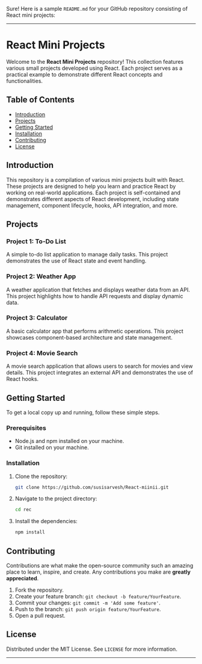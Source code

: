 Sure! Here is a sample `README.md` for your GitHub repository consisting of React mini projects:

---

# React Mini Projects

Welcome to the **React Mini Projects** repository! This collection features various small projects developed using React. Each project serves as a practical example to demonstrate different React concepts and functionalities.

## Table of Contents

- [Introduction](#introduction)
- [Projects](#projects)
- [Getting Started](#getting-started)
- [Installation](#installation)
- [Contributing](#contributing)
- [License](#license)

## Introduction

This repository is a compilation of various mini projects built with React. These projects are designed to help you learn and practice React by working on real-world applications. Each project is self-contained and demonstrates different aspects of React development, including state management, component lifecycle, hooks, API integration, and more.

## Projects

### Project 1: To-Do List
A simple to-do list application to manage daily tasks. This project demonstrates the use of React state and event handling.

### Project 2: Weather App
A weather application that fetches and displays weather data from an API. This project highlights how to handle API requests and display dynamic data.

### Project 3: Calculator
A basic calculator app that performs arithmetic operations. This project showcases component-based architecture and state management.

### Project 4: Movie Search
A movie search application that allows users to search for movies and view details. This project integrates an external API and demonstrates the use of React hooks.

## Getting Started

To get a local copy up and running, follow these simple steps.

### Prerequisites

- Node.js and npm installed on your machine.
- Git installed on your machine.

### Installation

1. Clone the repository:
   ```sh
   git clone https://github.com/susisarvesh/React-miinii.git
   ```
2. Navigate to the project directory:
   ```sh
   cd rec
   ```
3. Install the dependencies:
   ```sh
   npm install
   ```
## Contributing

Contributions are what make the open-source community such an amazing place to learn, inspire, and create. Any contributions you make are **greatly appreciated**.

1. Fork the repository.
2. Create your feature branch: `git checkout -b feature/YourFeature`.
3. Commit your changes: `git commit -m 'Add some feature'`.
4. Push to the branch: `git push origin feature/YourFeature`.
5. Open a pull request.

## License

Distributed under the MIT License. See `LICENSE` for more information.

---
